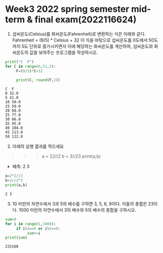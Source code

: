 # Week3 2022 spring semester mid-term & final exam(2022116624)

1. 섭씨온도(Celsius)를 화씨온도(Fahrenheit)로 변환하는 식은 아래와 같다. Fahrenheit = (9/5) * Celsius + 32 이 식을 바탕으로 섭씨온도를 0도에서 50도까지 5도 단위로 증가시키면서 이에 해당하는 화씨온도를 계산하여, 섭씨온도와 화씨온도의 값을 보여주는 프로그램을 작성하시오. 


```python
print("C  F")
for C in range(0,51,5):
     F=(9/5)*C+32
     
     print(C, round(F,2))
```

    C  F
    0 32.0
    5 41.0
    10 50.0
    15 59.0
    20 68.0
    25 77.0
    30 86.0
    35 95.0
    40 104.0
    45 113.0
    50 122.0
    

2. 아래의 실행 결과를 적으세요
>>> a = 2*2//2
>>> b = 3//2*3
>>> print(a,b)

- 예측: 2 3


```python
a=2*2//2
b=3//2*3
print(a,b)
```

    2 3
    

3. 10 미만의 자연수에서 3과 5의 배수를 구하면 3, 5, 6, 9이다. 이들의 총합은 23이다. 1000 미만의 자연수에서 3의 배수와 5의 배수의 총합을 구하시오.


```python
sum=0
for i in range(1,1000):
     if i%3==0 or i%5==0:
          sum+=i
print(sum)

```

    233168
    
